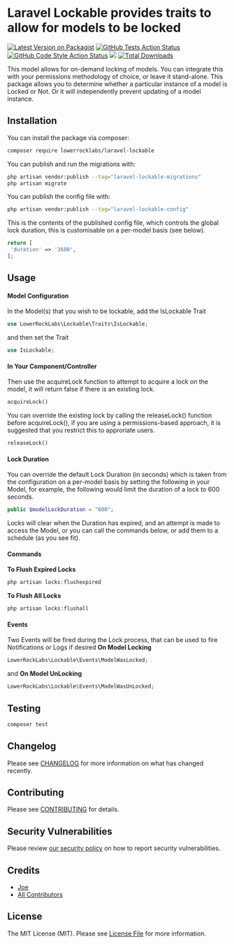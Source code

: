 # Laravel Lockable provides traits to allow for models to be locked

[![Latest Version on Packagist](https://img.shields.io/packagist/v/lowerrocklabs/laravel-lockable.svg?style=flat-square)](https://packagist.org/packages/lowerrocklabs/laravel-lockable)
[![GitHub Tests Action Status](https://img.shields.io/github/workflow/status/lowerrocklabs/laravel-lockable/run-tests?label=tests)](https://github.com/lowerrocklabs/laravel-lockable/actions?query=workflow%3Arun-tests+branch%3Amain)
[![GitHub Code Style Action Status](https://img.shields.io/github/workflow/status/lowerrocklabs/laravel-lockable/Fix%20PHP%20code%20style%20issues?label=code%20style)](https://github.com/lowerrocklabs/laravel-lockable/actions?query=workflow%3A"Fix+PHP+code+style+issues"+branch%3Amain)
<a href="https://codeclimate.com/github/LowerRockLabs/laravel-lockable/maintainability"><img src="https://api.codeclimate.com/v1/badges/de42e3f05d0cb1629c8d/maintainability" /></a>
[![Total Downloads](https://img.shields.io/packagist/dt/lowerrocklabs/laravel-lockable.svg?style=flat-square)](https://packagist.org/packages/lowerrocklabs/laravel-lockable)

This model allows for on-demand locking of models.  You can integrate this with your permissions methodology of choice, or leave it stand-alone.  This package allows you to determine whether a particular instance of a model is Locked or Not.  Or it will independently prevent updating of a model instance.

## Installation

You can install the package via composer:

```bash
composer require lowerrocklabs/laravel-lockable
```

You can publish and run the migrations with:

```bash
php artisan vendor:publish --tag="laravel-lockable-migrations"
php artisan migrate
```

You can publish the config file with:

```bash
php artisan vendor:publish --tag="laravel-lockable-config"
```

This is the contents of the published config file, which controls the global lock duration, this is customisable on a per-model basis (see below).

```php
return [
 'duration' => '3600',
];
```


## Usage

#### Model Configuration
In the Model(s) that you wish to be lockable, add the IsLockable Trait

```php
use LowerRockLabs\Lockable\Traits\IsLockable;
```

and then set the Trait

```php
use IsLockable;
```

#### In Your Component/Controller
Then use the acquireLock function to attempt to acquire a lock on the model, it will return false if there is an existing lock.
```php
acquireLock()
```

You can override the existing lock by calling the releaseLock() function before acquireLock(), if you are using a permissions-based approach, it is suggested that you restrict this to approriate users.
```php
releaseLock()
```

#### Lock Duration
You can override the default Lock Duration (in seconds) which is taken from the configuration on a per-model basis by setting the following in your Model, for example, the following would limit the duration of a lock to 600 seconds.

```php
public $modelLockDuration = "600";
```

Locks will clear when the Duration has expired, and an attempt is made to access the Model, or you can call the commands below, or add them to a schedule (as you see fit).

#### Commands

**To Flush Expired Locks**
```php 
php artisan locks:flushexpired
```

**To Flush All Locks**
```php 
php artisan locks:flushall
```


#### Events
Two Events will be fired during the Lock process, that can be used to fire Notifications or Logs if desired
**On Model Locking**
```php
LowerRockLabs\Lockable\Events\ModelWasLocked;
```
and
**On Model UnLocking**
```php
LowerRockLabs\Lockable\Events\ModelWasUnLocked;
```

## Testing

```bash
composer test
```

## Changelog

Please see [CHANGELOG](CHANGELOG.md) for more information on what has changed recently.

## Contributing

Please see [CONTRIBUTING](CONTRIBUTING.md) for details.

## Security Vulnerabilities

Please review [our security policy](../../security/policy) on how to report security vulnerabilities.

## Credits

- [Joe](https://github.com/LowerRockLabs)
- [All Contributors](../../contributors)

## License

The MIT License (MIT). Please see [License File](LICENSE.md) for more information.
